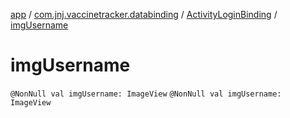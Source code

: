 [app](../../index.md) / [com.jnj.vaccinetracker.databinding](../index.md) / [ActivityLoginBinding](index.md) / [imgUsername](./img-username.md)

# imgUsername

`@NonNull val imgUsername: ImageView`
`@NonNull val imgUsername: ImageView`